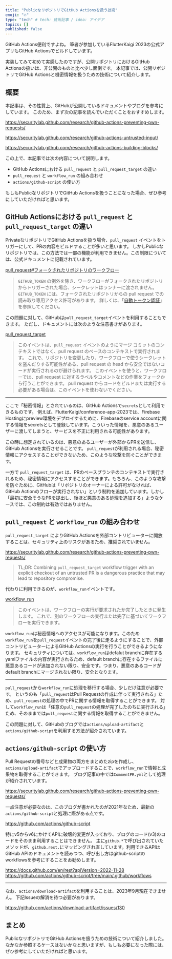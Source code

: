 ```yaml
---
title: "PublicなリポジトリでGitHub Actionsを扱う技術"
emoji: "🔥"
type: "tech" # tech: 技術記事 / idea: アイデア
topics: []
published: false
---
```


GitHub Actions便利ですよね。
筆者が参加しているFlutterKaigi 2023の公式アプリもGitHub Actionsでビルドしています。

実装してみて初めて実感したのですが、公開リポジトリにおけるGitHub Actionsの扱いは、非公開のものと比べ少し面倒です。
本記事では、公開リポジトリでGitHub Actionsと機密情報を扱うための技術について紹介します。

## 概要

本記事は、その性質上、GitHubが公開しているドキュメントやブログを参考にしています。
このため、まず次の記事を読んでいただくことをおすすめします。

https://securitylab.github.com/research/github-actions-preventing-pwn-requests/

https://securitylab.github.com/research/github-actions-untrusted-input/

https://securitylab.github.com/research/github-actions-building-blocks/

この上で、本記事では次の内容について説明します。

* GitHub Actionsにおける `pull_request` と `pull_request_target` の違い
* `pull_request` と `workflow_run` の組み合わせ
* `actions/github-script` の使い方

もしもPublicなリポジトリでGitHub Actionsを扱うことになった場合、ぜひ参考にしていただければと思います。

## GitHub Actionsにおける `pull_request` と `pull_request_target` の違い

PrivateなリポジトリでGitHub Actionsを扱う場合、`pull_request` イベントをトリガーにして、PRの内容をビルドすることが多いと思います。
しかしPublicなリポジトリでは、この方法では一部の機能が利用できません。この制限については、公式ドキュメントに記載されています。

[pull_request#フォークされたリポジトリのワークフロー](https://docs.github.com/ja/actions/using-workflows/events-that-trigger-workflows#%E3%83%95%E3%82%A9%E3%83%BC%E3%82%AF%E3%81%95%E3%82%8C%E3%81%9F%E3%83%AA%E3%83%9D%E3%82%B8%E3%83%88%E3%83%AA%E3%81%AE%E3%83%AF%E3%83%BC%E3%82%AF%E3%83%95%E3%83%AD%E3%83%BC)

> `GITHUB_TOKEN` の例外を除き、ワークフローがフォークされたリポジトリからトリガーされた場合、シークレットはランナーに渡されません。 `GITHUB_TOKEN` には、フォークされたリポジトリからの pull request での読み取り専用アクセス許可があります。 詳しくは、「[自動トークン認証](https://docs.github.com/ja/actions/security-guides/automatic-token-authentication)」を参照してください。

この問題に対して、GitHubは`pull_request_target`イベントを利用することもできます。
ただし、ドキュメントには次のような注意書きがあります。

[pull_request_target](https://docs.github.com/ja/actions/using-workflows/events-that-trigger-workflows#pull_request_target)

> このイベントは、`pull_request` イベントのようにマージ コミットのコンテキストではなく、pull request のベースのコンテキストで実行されます。 これで、リポジトリを変更したり、ワークフローで使うシークレットを盗んだりする可能性がある、pull request の head から安全ではないコードが実行されるのが避けられます。 このイベントを使うと、ワークフローでは、pull request に対するラベルやコメントなどの作業をフォークから行うことができます。 pull request からコードをビルドまたは実行する必要がある場合は、このイベントを使わないでください。

---

ここで「秘密情報」とされているのは、GitHub Actionsで`secrets`として利用できるものです。
例えば、FlutterKaigi/conference-app-2023では、Firebase Hostingにpreview環境をデプロイするために、Firebaseのservice accountに関する情報をsecretsとして登録しています。こういった情報を、悪意のあるユーザーに渡してしまうと、サービスを不正に利用される可能性があります。

この時に想定されているのは、悪意のあるユーザーが外部からPRを送信し、GitHub Actionsを実行させることです。
`pull_request`が利用される場合、秘密情報にアクセスすることができないため、このような攻撃を防ぐことができます。

一方で `pull_request_target` は、PRのベースブランチのコンテキストで実行されるため、秘密情報にアクセスすることができます。もちろん、このような攻撃を防ぐために、GitHubは「リポジトリのオーナーによる許可がなければ、GitHub Actionのフローが実行されない」という制約を追加しています。しかし「最初に安全そうなPRを提出し、後ほど悪意のある処理を追加する」ようなケースでは、この制約は有効ではありません。

## `pull_request` と `workflow_run` の組み合わせ

`pull_request_target` によりGitHub Actionsを外部コントリビューターに開放することは、セキュリティ上のリスクがあるため、推奨されていません。

https://securitylab.github.com/research/github-actions-preventing-pwn-requests/

> TL;DR: Combining `pull_request_target` workflow trigger with an explicit checkout of an untrusted PR is a dangerous practice that may lead to repository compromise.

代わりに利用できるのが、`workflow_run`イベントです。

[workflow_run](https://docs.github.com/ja/actions/using-workflows/events-that-trigger-workflows#workflow_run)

> このイベントは、ワークフローの実行が要求されたか完了したときに発生します。 これで、別のワークフローの実行または完了に基づいてワークフローを実行できます。

`workflow_run`は秘密情報へのアクセスが可能になります。このため`workflow_run`を`pull_request`イベントの完了後に走るようにすることで、外部コントリビューターによるGitHub Actionsの実行を行うことができるようになります。
セキュリティについては、`workflow_run`はdefalut branchに存在するyamlファイルの内容が実行されるため、default branchに存在するファイルに悪意あるコードが追加されない限り、安全です。つまり、悪意のあるコードがdefault branchにマージされない限り、安全となります。

---

`pull_request`から`workflow_run`に処理を移行する場合、少しだけ注意が必要です。
というのも「`pull_request`はPull Requestの作成に伴って実行される」ため、`pull_request`の処理の中でPRに関する情報を取得することができます。
対して`workflow_run`は「任意の`pull_request`の処理が完了したのちに実行される」ため、そのままでは`pull_request`に関する情報を取得することができません。

この問題に対して、GitHubのブログでは`actions/upload-artifact`と`actions/github-script`を利用する方法が紹介されています。

## `actions/github-script` の使い方

Pull Requestの番号などと成果物の両方をまとめたzipを作成し、`actions/upload-artifact`でアップロードすることで、`workflow_run`で情報と成果物を取得することができます。
ブログ記事の中では`CommentPR.yml`として処理が紹介されています。

https://securitylab.github.com/research/github-actions-preventing-pwn-requests/

一点注意が必要なのは、このブログが書かれたのが2021年なため、最新の`actions/github-script`と処理に際がある点です。

https://github.com/actions/github-script

特にv5からv6にかけてAPIに破壊的変更が入っており、ブログのコード(v3)のコードをそのまま利用することはできません。
主に`github.*`で呼び出されていたメソッドが、`github.rest.`にマッピングされ直しています。利用できるAPIはGitHub APIのドキュメントを読みつつ、呼び出し方はgithub-scriptのworkflowsを参考にすることをお勧めします。

https://docs.github.com/en/rest?apiVersion=2022-11-28
https://github.com/actions/github-script/tree/main/.github/workflows

---

なお、`actions/download-artifact`を利用することは、2023年9月現在できません。
下記Issueの解消を待つ必要があります。

https://github.com/actions/download-artifact/issues/130

## まとめ

PublicなリポジトリでGitHub Actionsを扱うための技術について紹介しました。
なかなか参照するケースはないかなと思いますが、もしも必要になった際には、ぜひ参考にしていただければと思います。
